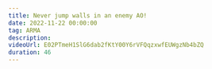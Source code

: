 ```yaml
---
title: Never jump walls in an enemy AO!
date: 2022-11-22 00:00:00
tag: ARMA
description:
videoUrl: E02PTmeH1SlG6dab2fKtY00Y6rVFQqzxwfEUWgzNb4bZQ
duration: 46
---
```

